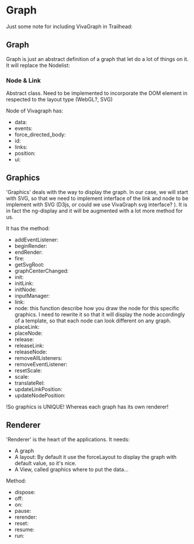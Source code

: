 # Graph

Just some note for including VivaGraph in Trailhead:


## Graph

Graph is just an abstract definition of a graph that let do a lot of things on it. It will replace the Nodelist:


### Node & Link

Abstract class. Need to be implemented to incorporate the DOM element in respected to the layout type (WebGL?, SVG)

Node of Vivagraph has:

- data:
- events:
- force_directed_body:
- id:
- links:
- position:
- ui:


## Graphics

'Graphics' deals with the way to display the graph. In our case, we will start with SVG, so that we need to implement interface of the link and node to be implement with SVG (D3js, or could we use VivaGraph svg interface? ). It is in fact the ng-display and it will be augmented with a lot more method for us.

It has the method:
- addEventListener:
- beginRender:
- endRender:
- fire:
- getSvgRoot:
- graphCenterChanged:
- init:
- initLink:
- initNode:
- inputManager:
- link:
- node: this function describe how you draw the node for this specific graphics. I need to rewrite it so that it will display the node accordingly of a template, so that each node can look different on any graph.
- placeLink:
- placeNode:
- release:
- releaseLink:
- releaseNode:
- removeAllListeners:
- removeEventListener:
- resetScale:
- scale:
- translateRel:
- updateLinkPosition:
- updateNodePosition:

!So graphics is UNIQUE! Whereas each graph has its own renderer!

## Renderer

'Renderer' is the heart of the applications. It needs:

- A graph
- A layout: By default it use the forceLayout to display the graph with default value, so it's nice.
- A View, called graphics where to put the data...


Method:

- dispose:
- off:
- on:
- pause:
- rerender:
- reset:
- resume:
- run:



